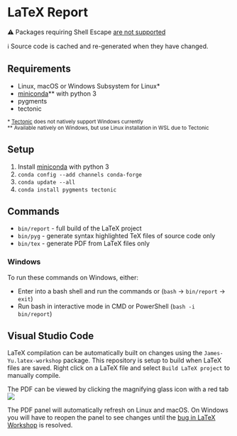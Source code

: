 # LaTeX Report

:warning: Packages requiring Shell Escape [are not supported](https://github.com/tectonic-typesetting/tectonic/issues/38)

:information_source: Source code is cached and re-generated when they have changed.

## Requirements

- Linux, macOS or Windows Subsystem for Linux*
- [miniconda]** with python 3
- pygments
- tectonic

<sub>\* [Tectonic](https://github.com/tectonic-typesetting/tectonic/issues/32) does not natively support Windows currently</sub><br>
<sub>\*\* Available natively on Windows, but use Linux installation in WSL due to Tectonic</sub>

## Setup

1. Install [miniconda] with python 3
2. `conda config --add channels conda-forge`
3. `conda update --all`
4. `conda install pygments tectonic`

## Commands

- `bin/report` - full build of the LaTeX project
- `bin/pyg` - generate syntax highlighted TeX files of source code only
- `bin/tex` - generate PDF from LaTeX files only

### Windows

To run these commands on Windows, either:
- Enter into a bash shell and run the commands or (`bash` -> `bin/report` -> `exit`)
- Run bash in interactive mode in CMD or PowerShell (`bash -i bin/report`)

## Visual Studio Code

LaTeX compilation can be automatically built on changes using the `James-Yu.latex-workshop` package. This repository is setup to build when LaTeX files are saved. Right click on a LaTeX file and select `Build LaTeX project` to manually compile.

The PDF can be viewed by clicking the magnifying glass icon with a red tab ![](https://i.imgur.com/yqIP50C.png)

The PDF panel will automatically refresh on Linux and macOS. On Windows you will have to reopen the panel to see changes until the [bug in LaTeX Workshop](https://github.com/James-Yu/LaTeX-Workshop/issues/404) is resolved.

[miniconda]: https://conda.io/miniconda.html
